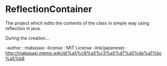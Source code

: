 # ReflectionContainer
The project which edits the contents of the class in simple way using reflection in java.


During the creation...

-author : mabasasi
-license : MIT License
-link(japanese) : http://mabasasi.memo.wiki/d/%a5%c8%a5%c3%a5%d7%a5%da%a1%bc%a5%b8
